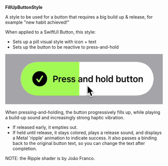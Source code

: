 **FillUpButtonStyle**

A style to be used for a button that requires a big build up & release, for example "new habit achieved!"

When applied to a SwiftUI Button, this style:
* Sets up a pill visual style with icon + text
* Sets up the button to be reactive to press-and-hold

![Fill Up Button Example](button.png)

When pressing-and-holding, the button progressively fills up, while playing a build-up sound and increasingly strong haptic vibration.  

* If released early, it empties out.
* If held until release, it stays colored, plays a release sound, and displays a Metal 'ripple' animation to indicate success. It also passes a binding back to the original button text, so you can change the text after completion.

NOTE: the Ripple shader is by João Franco.
